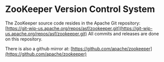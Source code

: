# ZooKeeper Version Control System

The ZooKeeper source code resides in the Apache Git repository:
[https://git-wip-us.apache.org/repos/asf/zookeeper.git](https://git-wip-us.apache.org/repos/asf/zookeeper.git)
All commits and releases are done on this repository.

There is also a github mirror at:
[https://github.com/apache/zookeeper](https://github.com/apache/zookeeper)
